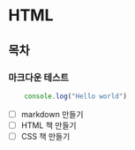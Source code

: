 # HTML

## 목차

### 마크다운 테스트

```javascript
    console.log("Hello world")
```

- [ ] markdown 만들기
- [ ] HTML 책 만들기
- [ ] CSS 책 만들기